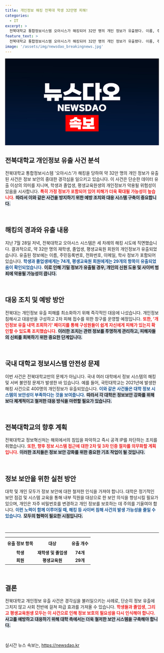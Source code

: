 ```yaml
---
title: 개인정보 해킹 전북대 학생 32만명 피해!
categories:
  - IT
excerpt: >
  전북대학교 통합정보시스템 오아시스가 해킹되어 32만 명의 개인 정보가 유출됐다. 이름, 주소, 가족 관계 등 중요한 정보가 포함된 이번 사건은 심각한 피해를 초래할 것으로 우려된다. 학교 측은 즉각 대응에 나섰다.
feature_text: >
  전북대학교 통합정보시스템 오아시스가 해킹되어 32만 명의 개인 정보가 유출됐다. 이름, 주소, 가족 관계 등 중요한 정보가 포함된 이번 사건은 심각한 피해를 초래할 것으로 우려된다. 학교 측은 즉각 대응에 나섰다.
image: '/assets/img/newsdao_breakingnews.jpg'
---
```


<p><img src="/assets/img/newsdao_breakingnews.jpg" alt="firstkoreanews 속보" /></p>

<h2 data-ke-size="size26">전북대학교 개인정보 유출 사건 분석</h2>

<p data-ke-size="size16">전북대학교 통합정보시스템 '오아시스'가 해킹을 당하여 약 32만 명의 개인 정보가 유출된 사건은 정보 보안의 중대한 경각심을 일으키고 있습니다. 이 사건은 단순한 데이터 유출 이상의 의미를 지니며, 학생과 졸업생, 평생교육원생의 개인정보가 악용될 위험성이 있음을 시사합니다. <b><span style="color: #ee2323;">특히 가정 정보가 포함되어 있어 피해가 더욱 확대될 가능성이 높습니다.</span></b> <b><span style="background-color: #21538527;">따라서 이와 같은 사건을 방지하기 위한 예방 조치와 대응 시스템 구축이 중요합니다.</span></b> </p>

<p data-ke-size="size16">&nbsp;</p>

<h2 data-ke-size="size26">해킹의 경과와 유출 내용</h2>

<p data-ke-size="size16">지난 7월 28일 저녁, 전북대학교 오아시스 시스템은 세 차례의 해킹 시도에 직면했습니다. 결과적으로, 약 32만 명의 재학생, 졸업생, 평생교육원 회원의 개인정보가 유출되었습니다. 유출된 정보에는 이름, 주민등록번호, 전화번호, 이메일, 학사 정보가 포함되어 있습니다. <b><span style="color: #1a5490;">학생과 졸업생에게는 74개, 평생교육원 회원에게는 29개의 항목이 유출되었음이 확인되었습니다.</span></b> <b><span style="background-color: #21538527;">이로 인해 기밀 정보가 유출될 경우, 개인의 신원 도용 및 사이버 범죄에 악용될 가능성이 큽니다.</span></b></p>

<p data-ke-size="size16">&nbsp;</p>

<h2 data-ke-size="size26">대응 조치 및 예방 방안</h2>

<p data-ke-size="size16">전북대는 개인정보 유출 피해를 최소화하기 위해 즉각적인 대응에 나섰습니다. 개인정보 침해사고 대응반을 구성하고 2차 피해 접수를 위한 창구를 운영할 예정입니다. <b><span style="color: #ee2323;">또한, '개인정보 유출 내역 조회하기' 페이지를 통해 구성원들이 쉽게 자신에게 피해가 있는지 확인할 수 있도록 조치했습니다.</span></b> <b><span style="background-color: #21538527;">이러한 조치는 관련 정보를 투명하게 관리하고, 피해자들의 신뢰를 회복하기 위한 중요한 단계입니다.</span></b> </p>

<p data-ke-size="size16">&nbsp;</p>

<h2 data-ke-size="size26">국내 대학교 정보시스템 안전성 문제</h2>

<p data-ke-size="size16">이번 사건은 전북대학교만의 문제가 아닙니다. 국내 여러 대학에서 정보 시스템의 해킹 및 서버 불안정 문제가 발생한 바 있습니다. 예를 들어, 국민대학교는 2021년에 발생한 해킹 사건으로 400명의 개인정보가 유출되었습니다. <b><span style="color: #1a5490;">이와 같은 사건들은 대학 정보 시스템의 보안성이 부족하다는 것을 보여줍니다.</span></b> <b><span style="background-color: #21538527;">따라서 각 대학은 정보보안 강화를 위해 보다 체계적이고 철저한 대응 방식을 마련할 필요가 있습니다.</span></b></p>

<p data-ke-size="size16">&nbsp;</p>

<h2 data-ke-size="size26">전북대학교의 향후 계획</h2>

<p data-ke-size="size16">전북대학교 정보혁신처는 해외에서의 침입을 파악하고 즉시 공격 IP를 차단하는 조치를 취했습니다. <b><span style="color: #ee2323;">또한, 향후 정보 시스템 접근에 대한 2차 및 3차 인증 절차를 의무화할 계획입니다.</span></b> <b><span style="background-color: #21538527;">이러한 조치들은 정보 보안 강화를 위한 중요한 기초 작업이 될 것입니다.</span></b> </p>

<p data-ke-size="size16">&nbsp;</p>

<h2 data-ke-size="size26">정보 보안을 위한 실천 방안</h2>

<p data-ke-size="size16">대학 및 개인 모두가 정보 보안에 대한 철저한 인식을 가져야 합니다. 대학은 정기적인 보안 점검 및 시스템 교육을 통해 내부 직원을 대상으로 한 보안 의식을 향상시킬 필요가 있으며, 개인은 자주 비밀번호를 변경하고 개인 정보를 보호하는 데 주의를 기울여야 합니다. <b><span style="color: #1a5490;">이런 노력이 함께 이루어질 때, 해킹 등 사이버 침해 사건의 발생 가능성을 줄일 수 있습니다.</span></b> <b><span style="background-color: #21538527;">모두의 협력이 필요한 시점입니다.</span></b></p>

<p data-ke-size="size16">&nbsp;</p>

<hr>

<table style="width: 100%; border-collapse: collapse;">
    <tr>
        <th style="text-align: center; height: 30px;"><b>유출 정보 항목</b></th>
        <th style="text-align: center; height: 30px;"><b>대상</b></th>
        <th style="text-align: center; height: 30px;"><b>유출 개수</b></th>
    </tr>
    <tr>
        <td style="text-align: center; height: 17px;"><b>학생</b></td>
        <td style="text-align: center; height: 17px;"><b>재학생 및 졸업생</b></td>
        <td style="text-align: center; height: 17px;"><b>74개</b></td>
    </tr>
    <tr>
        <td style="text-align: center; height: 17px;"><b>회원</b></td>
        <td style="text-align: center; height: 17px;"><b>평생교육원</b></td>
        <td style="text-align: center; height: 17px;"><b>29개</b></td>
    </tr>
</table>

<p data-ke-size="size16">&nbsp;</p>

<h2 data-ke-size="size26">결론</h2>

<p data-ke-size="size16">전북대학교 개인정보 유출 사건은 경각심을 불러일으키는 사례로, 단순히 정보 유출에 그치지 않고 사회 전반에 걸쳐 파급 효과를 가져올 수 있습니다. <b><span style="color: #ee2323;">학생들과 졸업생, 그리고 평생교육원생 모두는 이 사건으로 인해 정보 보호의 필요성을 다시 인식해야 합니다.</span></b> <b><span style="background-color: #21538527;">사고를 예방하고 대응하기 위해 대학 측에서는 더욱 철저한 보안 시스템을 구축해야 합니다.</span></b></p>

<p data-ke-size="size16">&nbsp;</p>
실시간 뉴스 속보는, <a href="https://newsdao.kr" rel="dofollow">https://newsdao.kr</a>


